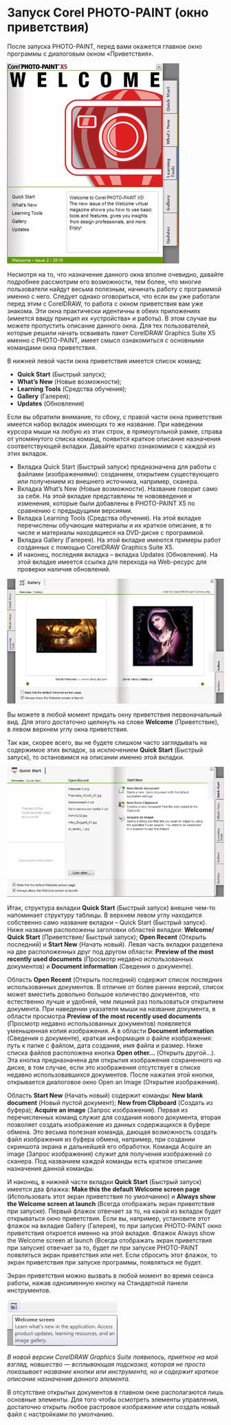 # Запуск Corel PHOTO-PAINT (окно приветствия)

После запуска PHOTO-PAINT, перед вами окажется главное окно программы с диалоговым окном «Приветствия».

![Запуск Corel PHOTO-PAINT (окно приветствия)](./fb5d3b71-4562-484b-9e7f-93c1c3e31b42.png)

Несмотря на то, что назначение данного окна вполне очевидно, давайте подробнее рассмотрим его возможности, тем более, что многие пользователи найдут весьма полезным, начинать работу с программой именно с него. Следует однако оговориться, что если вы уже работали перед этим с CorelDRAW, то работа с окном приветствия вам уже знакома. Эти окна практически идентичны в обеих приложениях (имеется ввиду принцип их «устройства» и работы). В этом случае вы можете пропустить описание данного окна. Для тех пользователей, которые решили начать осваивать пакет CorelDRAW Graphics Suite X5 именно с PHOTO-PAINT, имеет смысл ознакомиться с основными командами окна приветствия.

В нижней левой части окна приветствия имеется список команд:

*   **Quick Start** (Быстрый запуск);
*   **What’s New** (Новые возможности);
*   **Learning Tools** (Средства обучения);
*   **Gallery** (Галерея);
*   **Updates** (Обновления)

Если вы обратили внимание, то сбоку, с правой части окна приветствия имеется набор вкладок имеющих то же название. При наведении курсора мыши на любую из этих строк, в прямоугольной рамке, справа от упомянутого списка команд, появится краткое описание назначения соответствующей вкладки. Давайте кратко ознакомимся с каждой из этих вкладок.

*   Вкладка Quick Start (Быстрый запуск) предназначена для работы с файлами (изображениями): созданием, открытием существующего или получением из внешнего источника, например, сканера.
*   Вкладка What’s New (Новые возможности). Название говорит само за себя. На этой вкладке представлены те нововведения и изменения, которые были добавлены в PHOTO-PAINT Х5 по сравнению с предыдущими версиями.
*   Вкладка Learning Tools (Средства обучения). На этой вкладке перечислены обучающие материалы и их краткое описание, в то числе и материалы находящиеся на DVD-диске с программой.
*   Вкладка Gallery (Галерея). На этой вкладке имеются примеры работ созданных с помощью CorelDRAW Graphics Suite X5.
*   И наконец, последняя вкладка – вкладка Updates (Обновления). На этой вкладке имеется ссылка для перехода на Web-ресурс для проверки наличия обновлений.

![Запуск Corel PHOTO-PAINT (окно приветствия)](./8f0f424e-a4b9-43e4-a6f8-17362ef4f7cc.png)

Вы можете в любой момент придать окну приветствия первоначальный вид. Для этого достаточно щелкнуть на слове **Welcome** (Приветствие), в левом верхнем углу окна приветствия.

Так как, скорее всего, вы не будете слишком часто заглядывать на содержимое этих вкладок, за исключением **Quick Start** (Быстрый запуск), то остановимся на описании именно этой вкладки.

![Запуск Corel PHOTO-PAINT (окно приветствия)](./a4739d57-76e7-45b2-aaf9-0adc6f82d84e.png)

Итак, структура вкладки **Quick Start** (Быстрый запуск) внешне чем-то напоминает структуру таблицы. В верхнем левом углу находится собственно само название вкладки – Quick Start (Быстрый запуск). Ниже названия расположены заголовки областей вкладки: **Welcome/ Quick Start** (Приветствие/ Быстрый запуск); **Open Recent** (Открыть последний) и **Start New** (Начать новый). Левая часть вкладки разделена на две расположенных друг под другом области: **Preview of the most recently used documents** (Просмотр недавно использованных документов) и **Document information** (Сведения о документе).

Область **Open Recent** (Открыть последний) содержит список последних использованных документов. В отличие от более ранних версий, список может вместить довольно большое количество документов, что естественно лучше и удобней, чем лишний раз пользоваться открытием документа. При наведении указателя мыши на название документа, в области просмотра **Preview of the most recently used documents** (Просмотр недавно использованных документов) появляется уменьшенная копия изображения. А в области **Document information** (Сведения о документе), краткая информация о файле изображения: путь к папке с файлом, дата создания, имя файла и размер. Ниже списка файлов расположена кнопка **Open other…** (Открыть другой…). Эта кнопка предназначена для открытия изображения сохраненного на диске, в том случае, если это изображения отсутствует в списке недавно использовавшихся документов. После нажатия этой кнопки, открывается диалоговое окно Open an Image (Открытие изображения).

Область **Start New** (Начать новый) содержит команды: **New blank document** (Новый пустой документ); **New from Clipboard** (Создать из буфера); **Acquire an image** (Запрос изображения). Первая из перечисленных команд служит для создания нового документа, вторая позволяет создать изображение из данных содержащихся в буфере обмена. Это весьма полезная команда, дающая возможность создать файл изображения из буфера обмена, например, при создании скриншота экрана и дальнейшей его обработки. Команда Acquire an image (Запрос изображения) служит для получения изображений со сканера. Под названием каждой команды есть краткое описание назначения данной команды.

И наконец, в нижней части вкладки **Quick Start** (Быстрый запуск) имеется два флажка: **Make this the default Welcome screen page** (Использовать этот экран приветствия по умолчанию) и **Always show the Welcome screen at launch** (Всегда отображать экран приветствия при запуске). Первый флажок отвечает за то, на какой из вкладок будет открываться окно приветствия. Если вы, например, установите этот флажок на вкладке Gallery (Галерея), то при запуске PHOTO-PAINT окно приветствия откроется именно на этой вкладке. Флажок Always show the Welcome screen at launch (Всегда отображать экран приветствия при запуске) отвечает за то, будет ли при запуске PHOTO-PAINT появляться экран приветствия или нет. Если сбросить этот флажок, то экран приветствия при запуске программы, появляться не будет.

Экран приветствия можно вызвать в любой момент во время сеанса работы, нажав одноименную кнопку на Стандартной панели инструментов.

![Запуск Corel PHOTO-PAINT (окно приветствия)](./be202d2f-452b-4158-9ced-cf50e073b744.png)

_В новой версии CorelDRAW Graphics Suite появилось, приятное на мой взгляд, новшество — всплывающая подсказка, которая не просто показывает название кнопки или инструмента, но и содержит краткое описание назначения данного элемента._

В отсутствие открытых документов в главном окне располагаются лишь основные элементы. Для того чтобы осмотреть элементы управления, достаточно открыть любое растровое изображение или создать новый файл с настройками по умолчанию.